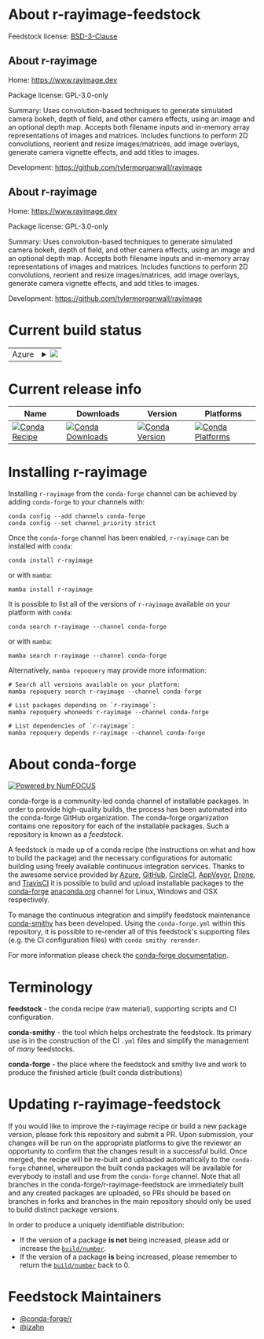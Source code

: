 About r-rayimage-feedstock
==========================

Feedstock license: [BSD-3-Clause](https://github.com/conda-forge/r-rayimage-feedstock/blob/main/LICENSE.txt)


About r-rayimage
----------------

Home: https://www.rayimage.dev

Package license: GPL-3.0-only

Summary: Uses convolution-based techniques to generate simulated camera bokeh, depth of field, and other camera effects, using an image and an optional depth map. Accepts both filename inputs and in-memory array representations of images and matrices. Includes functions to perform 2D convolutions, reorient and resize images/matrices, add image overlays, generate camera vignette effects, and add titles to images.

Development: https://github.com/tylermorganwall/rayimage

About r-rayimage
----------------

Home: https://www.rayimage.dev

Package license: GPL-3.0-only

Summary: Uses convolution-based techniques to generate simulated camera bokeh, depth of field, and other camera effects, using an image and an optional depth map. Accepts both filename inputs and in-memory array representations of images and matrices. Includes functions to perform 2D convolutions, reorient and resize images/matrices, add image overlays, generate camera vignette effects, and add titles to images.

Development: https://github.com/tylermorganwall/rayimage

Current build status
====================


<table>
    
  <tr>
    <td>Azure</td>
    <td>
      <details>
        <summary>
          <a href="https://dev.azure.com/conda-forge/feedstock-builds/_build/latest?definitionId=11896&branchName=main">
            <img src="https://dev.azure.com/conda-forge/feedstock-builds/_apis/build/status/r-rayimage-feedstock?branchName=main">
          </a>
        </summary>
        <table>
          <thead><tr><th>Variant</th><th>Status</th></tr></thead>
          <tbody><tr>
              <td>linux_64_r_base4.3</td>
              <td>
                <a href="https://dev.azure.com/conda-forge/feedstock-builds/_build/latest?definitionId=11896&branchName=main">
                  <img src="https://dev.azure.com/conda-forge/feedstock-builds/_apis/build/status/r-rayimage-feedstock?branchName=main&jobName=linux&configuration=linux%20linux_64_r_base4.3" alt="variant">
                </a>
              </td>
            </tr><tr>
              <td>linux_64_r_base4.4</td>
              <td>
                <a href="https://dev.azure.com/conda-forge/feedstock-builds/_build/latest?definitionId=11896&branchName=main">
                  <img src="https://dev.azure.com/conda-forge/feedstock-builds/_apis/build/status/r-rayimage-feedstock?branchName=main&jobName=linux&configuration=linux%20linux_64_r_base4.4" alt="variant">
                </a>
              </td>
            </tr><tr>
              <td>osx_64_r_base4.3</td>
              <td>
                <a href="https://dev.azure.com/conda-forge/feedstock-builds/_build/latest?definitionId=11896&branchName=main">
                  <img src="https://dev.azure.com/conda-forge/feedstock-builds/_apis/build/status/r-rayimage-feedstock?branchName=main&jobName=osx&configuration=osx%20osx_64_r_base4.3" alt="variant">
                </a>
              </td>
            </tr><tr>
              <td>osx_64_r_base4.4</td>
              <td>
                <a href="https://dev.azure.com/conda-forge/feedstock-builds/_build/latest?definitionId=11896&branchName=main">
                  <img src="https://dev.azure.com/conda-forge/feedstock-builds/_apis/build/status/r-rayimage-feedstock?branchName=main&jobName=osx&configuration=osx%20osx_64_r_base4.4" alt="variant">
                </a>
              </td>
            </tr><tr>
              <td>win_64_r_base4.3</td>
              <td>
                <a href="https://dev.azure.com/conda-forge/feedstock-builds/_build/latest?definitionId=11896&branchName=main">
                  <img src="https://dev.azure.com/conda-forge/feedstock-builds/_apis/build/status/r-rayimage-feedstock?branchName=main&jobName=win&configuration=win%20win_64_r_base4.3" alt="variant">
                </a>
              </td>
            </tr><tr>
              <td>win_64_r_base4.4</td>
              <td>
                <a href="https://dev.azure.com/conda-forge/feedstock-builds/_build/latest?definitionId=11896&branchName=main">
                  <img src="https://dev.azure.com/conda-forge/feedstock-builds/_apis/build/status/r-rayimage-feedstock?branchName=main&jobName=win&configuration=win%20win_64_r_base4.4" alt="variant">
                </a>
              </td>
            </tr>
          </tbody>
        </table>
      </details>
    </td>
  </tr>
</table>

Current release info
====================

| Name | Downloads | Version | Platforms |
| --- | --- | --- | --- |
| [![Conda Recipe](https://img.shields.io/badge/recipe-r--rayimage-green.svg)](https://anaconda.org/conda-forge/r-rayimage) | [![Conda Downloads](https://img.shields.io/conda/dn/conda-forge/r-rayimage.svg)](https://anaconda.org/conda-forge/r-rayimage) | [![Conda Version](https://img.shields.io/conda/vn/conda-forge/r-rayimage.svg)](https://anaconda.org/conda-forge/r-rayimage) | [![Conda Platforms](https://img.shields.io/conda/pn/conda-forge/r-rayimage.svg)](https://anaconda.org/conda-forge/r-rayimage) |

Installing r-rayimage
=====================

Installing `r-rayimage` from the `conda-forge` channel can be achieved by adding `conda-forge` to your channels with:

```
conda config --add channels conda-forge
conda config --set channel_priority strict
```

Once the `conda-forge` channel has been enabled, `r-rayimage` can be installed with `conda`:

```
conda install r-rayimage
```

or with `mamba`:

```
mamba install r-rayimage
```

It is possible to list all of the versions of `r-rayimage` available on your platform with `conda`:

```
conda search r-rayimage --channel conda-forge
```

or with `mamba`:

```
mamba search r-rayimage --channel conda-forge
```

Alternatively, `mamba repoquery` may provide more information:

```
# Search all versions available on your platform:
mamba repoquery search r-rayimage --channel conda-forge

# List packages depending on `r-rayimage`:
mamba repoquery whoneeds r-rayimage --channel conda-forge

# List dependencies of `r-rayimage`:
mamba repoquery depends r-rayimage --channel conda-forge
```


About conda-forge
=================

[![Powered by
NumFOCUS](https://img.shields.io/badge/powered%20by-NumFOCUS-orange.svg?style=flat&colorA=E1523D&colorB=007D8A)](https://numfocus.org)

conda-forge is a community-led conda channel of installable packages.
In order to provide high-quality builds, the process has been automated into the
conda-forge GitHub organization. The conda-forge organization contains one repository
for each of the installable packages. Such a repository is known as a *feedstock*.

A feedstock is made up of a conda recipe (the instructions on what and how to build
the package) and the necessary configurations for automatic building using freely
available continuous integration services. Thanks to the awesome service provided by
[Azure](https://azure.microsoft.com/en-us/services/devops/), [GitHub](https://github.com/),
[CircleCI](https://circleci.com/), [AppVeyor](https://www.appveyor.com/),
[Drone](https://cloud.drone.io/welcome), and [TravisCI](https://travis-ci.com/)
it is possible to build and upload installable packages to the
[conda-forge](https://anaconda.org/conda-forge) [anaconda.org](https://anaconda.org/)
channel for Linux, Windows and OSX respectively.

To manage the continuous integration and simplify feedstock maintenance
[conda-smithy](https://github.com/conda-forge/conda-smithy) has been developed.
Using the ``conda-forge.yml`` within this repository, it is possible to re-render all of
this feedstock's supporting files (e.g. the CI configuration files) with ``conda smithy rerender``.

For more information please check the [conda-forge documentation](https://conda-forge.org/docs/).

Terminology
===========

**feedstock** - the conda recipe (raw material), supporting scripts and CI configuration.

**conda-smithy** - the tool which helps orchestrate the feedstock.
                   Its primary use is in the construction of the CI ``.yml`` files
                   and simplify the management of *many* feedstocks.

**conda-forge** - the place where the feedstock and smithy live and work to
                  produce the finished article (built conda distributions)


Updating r-rayimage-feedstock
=============================

If you would like to improve the r-rayimage recipe or build a new
package version, please fork this repository and submit a PR. Upon submission,
your changes will be run on the appropriate platforms to give the reviewer an
opportunity to confirm that the changes result in a successful build. Once
merged, the recipe will be re-built and uploaded automatically to the
`conda-forge` channel, whereupon the built conda packages will be available for
everybody to install and use from the `conda-forge` channel.
Note that all branches in the conda-forge/r-rayimage-feedstock are
immediately built and any created packages are uploaded, so PRs should be based
on branches in forks and branches in the main repository should only be used to
build distinct package versions.

In order to produce a uniquely identifiable distribution:
 * If the version of a package **is not** being increased, please add or increase
   the [``build/number``](https://docs.conda.io/projects/conda-build/en/latest/resources/define-metadata.html#build-number-and-string).
 * If the version of a package **is** being increased, please remember to return
   the [``build/number``](https://docs.conda.io/projects/conda-build/en/latest/resources/define-metadata.html#build-number-and-string)
   back to 0.

Feedstock Maintainers
=====================

* [@conda-forge/r](https://github.com/conda-forge/r/)
* [@izahn](https://github.com/izahn/)

